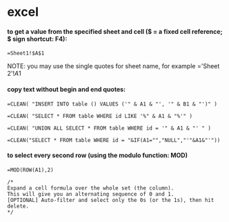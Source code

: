 # excel

#### to get a value from the specified sheet and cell ($ =  a fixed cell reference; $ sign shortcut:  F4):

```vbnet
=Sheet1!$A$1
```

NOTE: you may use the single quotes for sheet name, for example ='Sheet 2'!$A$1

#### copy text without begin and end quotes:
```vbnet
=CLEAN( "INSERT INTO table () VALUES ('" & A1 & "', '" & B1 & "')" )

=CLEAN( "SELECT * FROM table WHERE id LIKE '%" & A1 & "%'" )

=CLEAN( "UNION ALL SELECT * FROM table WHERE id = '" & A1 & "' " )

=CLEAN("SELECT * FROM table WHERE id = "&IF(A1="","NULL","'"&A1&"'"))
```

#### to select every second row (using the modulo function: MOD)
```vbnet
=MOD(ROW(A1),2)

/*
Expand a cell formula over the whole set (the column).
This will give you an alternating sequence of 0 and 1.
[OPTIONAL] Auto-filter and select only the 0s (or the 1s), then hit delete.
*/
```





